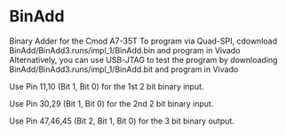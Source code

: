 # BinAdd
Binary Adder for the Cmod A7-35T
To program via Quad-SPI, cdownload BinAdd/BinAdd3.runs/impl_1/BinAdd.bin and program in Vivado
Alternatively, you can use USB-JTAG to test the program by downloading BinAdd/BinAdd3.runs/impl_1/BinAdd.bit and program in Vivado

Use Pin 11,10 (Bit 1, Bit 0) for the 1st 2 bit binary input.

Use Pin 30,29 (Bit 1, Bit 0) for the 2nd 2 bit binary input.

Use Pin 47,46,45 (Bit 2, Bit 1, Bit 0) for the 3 bit binary output.
